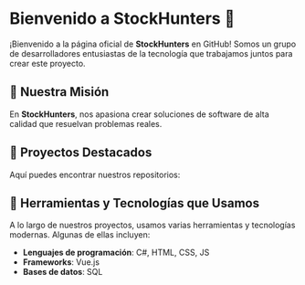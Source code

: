 # Bienvenido a StockHunters 🎉

<!-- ![Logo](ruta-al-logo.png) -->

¡Bienvenido a la página oficial de **StockHunters** en GitHub! Somos un grupo de desarrolladores entusiastas de la tecnología que trabajamos juntos para crear este proyecto.

## 🚀 Nuestra Misión

En **StockHunters**, nos apasiona crear soluciones de software de alta calidad que resuelvan problemas reales. 

## 🌟 Proyectos Destacados

Aquí puedes encontrar nuestros repositorios:

<!-- > ¡Puedes explorar más proyectos en nuestra [LandingPage](enlace-a-la-landing)! 🚀 -->

## 🔧 Herramientas y Tecnologías que Usamos

A lo largo de nuestros proyectos, usamos varias herramientas y tecnologías modernas. Algunas de ellas incluyen:

- **Lenguajes de programación**: C#, HTML, CSS, JS
- **Frameworks**: Vue.js
- **Bases de datos**: SQL
